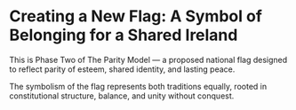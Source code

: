 # Creating a New Flag: A Symbol of Belonging for a Shared Ireland

This is Phase Two of The Parity Model — a proposed national flag designed to reflect parity of esteem, shared identity, and lasting peace.

The symbolism of the flag represents both traditions equally, rooted in constitutional structure, balance, and unity without conquest.
